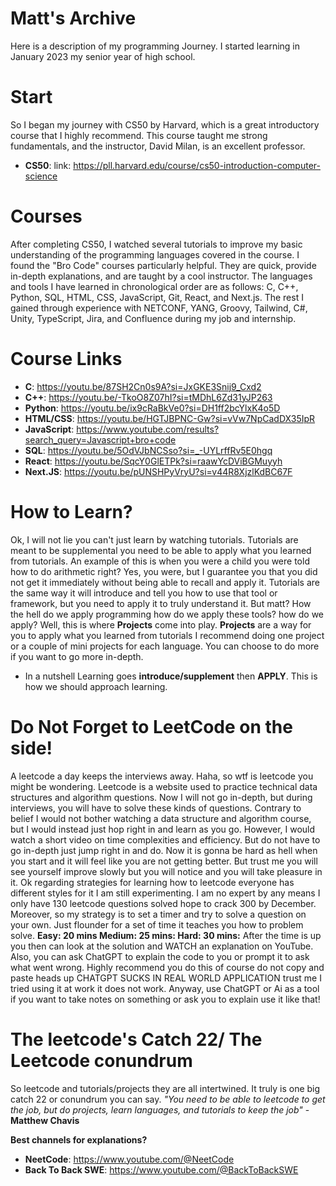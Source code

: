 # Matt's Archive
Here is a description of my programming Journey. I started learning in January 2023 my senior year of high school.

# Start
So I began my journey with CS50 by Harvard, which is a great introductory course that I highly recommend. This course taught me strong fundamentals, and the instructor, David Milan, is an excellent professor.
- **CS50**: link: https://pll.harvard.edu/course/cs50-introduction-computer-science

# Courses
After completing CS50, I watched several tutorials to improve my basic understanding of the programming languages covered in the course.
I found the "Bro Code" courses particularly helpful. They are quick, provide in-depth explanations, and are taught by a cool instructor. 
The languages and tools I have learned in chronological order are as follows:
C, C++, Python, SQL, HTML, CSS, JavaScript, Git, React, and Next.js. 
The rest I gained through experience with NETCONF, YANG, Groovy, Tailwind, C#, Unity, TypeScript, Jira, and Confluence during my job and internship. 
# Course Links
- **C**: https://youtu.be/87SH2Cn0s9A?si=JxGKE3Snij9_Cxd2
- **C++**: https://youtu.be/-TkoO8Z07hI?si=tMDhL6Zd31yJP263
- **Python**: https://youtu.be/ix9cRaBkVe0?si=DH1ff2bcYlxK4o5D
- **HTML/CSS**: https://youtu.be/HGTJBPNC-Gw?si=vVw7NpCadDX35IpR
- **JavaScript**: https://www.youtube.com/results?search_query=Javascript+bro+code
- **SQL**: https://youtu.be/5OdVJbNCSso?si=_-UYLrffRv5E0hgq
- **React**: https://youtu.be/SqcY0GlETPk?si=raawYcDViBGMuyyh
- **Next.JS**: https://youtu.be/pUNSHPyVryU?si=v44R8XjzlKdBC67F

# How to Learn?
  Ok, I will not lie you can't just learn by watching tutorials. Tutorials are meant to be supplemental you need to be able to apply what you learned from tutorials. An example of this is when you were a child you were told how to do arithmetic right? Yes, you were, but I guarantee you that you did not get it immediately without being able to recall and apply it. Tutorials are the same way it will introduce and tell you how to use that tool or framework, but you need to apply it to truly understand it. But matt? How the hell do we apply programming how do we apply these tools? how do we apply? Well, this is where **Projects** come into play. **Projects** are a way for you to apply what you learned from tutorials I recommend doing one project or a couple of mini projects for each language. You can choose to do more if you want to go more in-depth.
- In a nutshell
  Learning goes **introduce/supplement** then **APPLY**. This is how we should approach learning.
  
# Do Not Forget to LeetCode on the side!
  A leetcode a day keeps the interviews away. Haha, so wtf is leetcode you might be wondering. Leetcode is a website used to practice technical data structures and algorithm questions. Now I will not go in-depth, but during interviews, you will have to solve these kinds of questions. Contrary to belief I would not bother watching a data structure and algorithm course, but I would instead just hop right in and learn as you go. However, I would watch a short video on time complexities and efficiency. But do not have to go in-depth just jump right in and do. Now it is gonna be hard as hell when you start and it will feel like you are not getting better. But trust me you will see yourself improve slowly but you will notice and you will take pleasure in it. Ok regarding strategies for learning how to leetcode everyone has different styles for it I am still experimenting. I am no expert by any means I only have 130 leetcode questions solved hope to crack 300 by December. Moreover, so my strategy is to set a timer and try to solve a question on your own. Just flounder for a set of time it teaches you how to problem solve. 
**Easy: 20 mins
Medium: 25 mins:
Hard: 30 mins:**
After the time is up you then can look at the solution and WATCH an explanation on YouTube. Also, you can ask ChatGPT to explain the code to you or prompt it to ask what went wrong. Highly recommend you do this of course do not copy and paste heads up CHATGPT SUCKS IN REAL WORLD APPLICATION trust me I tried using it at work it does not work. Anyway, use ChatGPT or Ai as a tool if you want to take notes on something or ask you to explain use it like that!
# The leetcode's Catch 22/ The Leetcode conundrum
  So leetcode and tutorials/projects they are all intertwined. It truly is one big catch 22 or conundrum you can say.
  _"You need to be able to leetcode to get the job, but do projects, learn languages, and tutorials to keep the job"_ - **Matthew Chavis**

**Best channels for explanations?**
- **NeetCode**: https://www.youtube.com/@NeetCode
- **Back To Back SWE**: https://www.youtube.com/@BackToBackSWE


  







